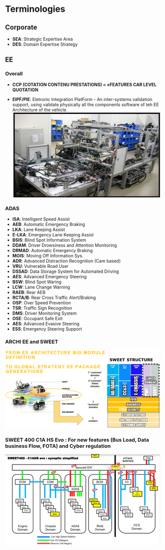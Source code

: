 # Terminologies

## Corporate

- **SEA**: Strategic Expertise Area
- **DES**: Domain Expertise Strategy

## EE

### Overall

- **CCP (COTATION CONTENU PRESTATIONS) = «FEATURES CAR LEVEL QUOTATION**

- **EIPF/PIE**: Eletronic Integration PlatForm - An inter-systems validation support, using validate physically all the components software of teh EE Architecture of the vehicle.
![eipf_example](./images/eipf_example.png)

### ADAS
- **ISA**: Intelligent Speed Assist
- **AEB**: Automatic Emergency Braking
- **LKA**: Lane Keeping Assist
- **E-LKA**: Emergency Lane Keeping Assist
- **BSIS**: Blind Spot Information System
- **DDAM**: Driver Drowsiness and Attention Monitoring
- **DRMAD**: Automatic Emergency Braking
- **MOIS**: Moving Off Information Sys.
- **ADR**: Advanced Distraction Recognition (Cam based)
- **VRU**: Vulnerable Road User
- **DSSAD**: Data Storage System for Automated Driving
- **AES**: Advanced Emergency Steering 
- **BSW**: Blind Spot Waring
- **LCW**: Lane Change Warning
- **RAEB**: Rear AEB
- **RCTA/B**: Rear Cross Traffic Alert/Braking
- **OSP**: Over Speed Prevention
- **TSR**: Traffic Sign Recognition
- **DMS**: Driver Monitoring System
- **OSE**: Occupant Safe Exit
- **AES**: Advanced Evasive Steering
- **ESS**: Emergency Steering Support


### ARCHI EE and SWEET

![ee_arch_and_sweet](./images/ee_arch_and_sweet.png)

### SWEET 400 C1A HS Evo : For new features (Bus Load, Data business Flow, FOTA) and Cyber regulation

![sweet400_arch](./images/sweet400_arch.png)